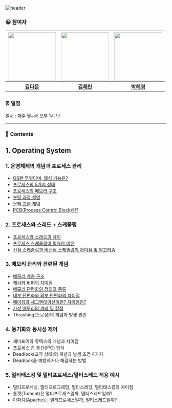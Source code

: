 ![header](https://capsule-render.vercel.app/api?type=waving&color=9EF1FB&height=300&section=header&text=인프런%20CS%20스터디&fontSize=90)

### 😀 참여자 

|<img src="https://avatars.githubusercontent.com/abcdana" width="150" height="150"/>|<img src="https://avatars.githubusercontent.com/lin-chae" width="150" height="150"/>|<img src="https://avatars.githubusercontent.com/BakHyegyeong" width="150" height="150"/>
|:-:|:-:|:-:|
[**김다은**](https://github.com/abcdana)|[**김채린**](https://github.com/lin-chae)|[**박혜경**](https://github.com/BakHyegyeong)|


### ⏰ 일정

일시 : 매주 월~금 오후 1시 반

--- 
### 📖 **Contents**

## 1. Operating System

### 1. 운영체제의 개념과 프로세스 관리
   - [OS란 무엇이며, 핵심 기능은?](https://github.com/inflearn-cs-study/cs/tree/main/Operating%20System/OS_01)
   - [프로세스의 5가지 상태](https://github.com/inflearn-cs-study/cs/tree/main/Operating%20System/OS_02)
   - [프로세스의 메모리 구조](https://github.com/inflearn-cs-study/cs/tree/main/Operating%20System/OS_02)
   - [부팅 과정 설명](https://github.com/inflearn-cs-study/cs/tree/main/Operating%20System/OS_03)
   - [문맥 교환 개념](https://github.com/inflearn-cs-study/cs/tree/main/Operating%20System/OS_04)
   - [PCB(Process Control Block)란?](https://github.com/inflearn-cs-study/cs/tree/main/Operating%20System/OS_03)

### 2. 프로세스와 스레드 + 스케줄링
   - [프로세스와 스레드의 차이](https://github.com/inflearn-cs-study/cs/tree/main/Operating%20System/OS_05)
   - [프로세스 스케줄링이 필요한 이유](https://github.com/inflearn-cs-study/cs/tree/main/Operating%20System/OS_06)
   - [선점 스케줄링과 비선점 스케줄링의 차이점 및 알고리즘](https://github.com/inflearn-cs-study/cs/tree/main/Operating%20System/OS_06)

### 3. 메모리 관리와 관련된 개념
   - [메모리 계층 구조](https://github.com/inflearn-cs-study/cs/tree/main/Operating%20System/OS_05)
   - [캐시와 버퍼의 차이점](https://github.com/inflearn-cs-study/cs/tree/main/Operating%20System/OS_05)
   - [메모리 단편화의 정의와 종류](https://github.com/inflearn-cs-study/cs/tree/main/Operating%20System/OS_07)
   - [내부 단편화와 외부 단편화의 차이점](https://github.com/inflearn-cs-study/cs/tree/main/Operating%20System/OS_07)
   - [페이징과 세그멘테이션이란? 차이점은?](https://github.com/inflearn-cs-study/cs/tree/main/Operating%20System/OS_07)
   - [가상 메모리의 개념 및 장점](https://github.com/inflearn-cs-study/cs/tree/main/Operating%20System/OS_08)
   - Thrashing(스로싱)의 개념과 발생 원인

### 4. 동기화와 동시성 제어
   - 세마포어와 뮤텍스의 개념과 차이점
   - 프로세스 간 통신(IPC) 방식
   - Deadlock(교착 상태)의 개념과 발생 조건 4가지
   - Deadlock을 예방하거나 해결하는 방법

### 5. 멀티태스킹 및 멀티프로세스/멀티스레드 적용 예시
   - 멀티프로세싱, 멀티프로그래밍, 멀티스레딩, 멀티태스킹의 차이점
   - 톰캣(Tomcat)은 멀티프로세스일까, 멀티스레드일까?
   - 아파치(Apache)는 멀티프로세스일까, 멀티스레드일까?
